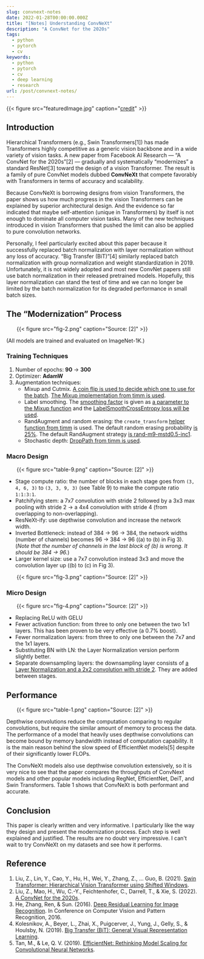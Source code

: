 ```yaml
---
slug: convnext-notes
date: 2022-01-28T00:00:00.000Z
title: "[Notes] Understanding ConvNeXt"
description: "A ConvNet for the 2020s"
tags:
  - python
  - pytorch
  - cv
keywords:
  - python
  - pytorch
  - cv
  - deep learning
  - research
url: /post/convnext-notes/
---
```


{{< figure src="featuredImage.jpg" caption="[credit](https://unsplash.com/photos/Oh15EWXAMvI)" >}}

## Introduction

Hierarchical Transformers (e.g., Swin Transformers[1]) has made Transformers highly competitive as a generic vision backbone and in a wide variety of vision tasks. A new paper from Facebook AI Research — “A ConvNet for the 2020s”[2] — gradually and systematically “modernizes” a standard ResNet[3] toward the design of a vision Transformer. The result is a family of pure ConvNet models dubbed **ConvNeXt** that compete favorably with Transformers in terms of accuracy and scalability.

Because ConvNeXt is borrowing designs from vision Transformers, the paper shows us how much progress in the vision Transformers can be explained by superior architectural design. And the evidence so far indicated that maybe self-attention (unique in Transformers) by itself is not enough to dominate all computer vision tasks. Many of the new techniques introduced in vision Transformers that pushed the limit can also be applied to pure convolution networks.

Personally, I feel particularly excited about this paper because it successfully replaced batch normalization with layer normalization without any loss of accuracy. “Big Transfer (BiT)”[4] similarly replaced batch normalization with group normalization and weight standardization in 2019. Unfortunately, it is not widely adopted and most new ConvNet papers still use batch normalization in their released pretrained models. Hopefully, this layer normalization can stand the test of time and we can no longer be limited by the batch normalization for its degraded performance in small batch sizes.

## The “Modernization” Process

<div style="max-width: 450px; margin-left: auto; margin-right: auto;">{{< figure src="fig-2.png" caption="Source: [2]" >}}</div>

(All models are trained and evaluated on ImageNet-1K.)

### Training Techniques

1. Number of epochs: **90** -> **300**
2. Optimizer: **AdamW**
3. Augmentation techniques:
   - Mixup and Cutmix. [A coin flip is used to decide which one to use for the batch](https://github.com/facebookresearch/ConvNeXt/blob/a9c608745273fa8419fe9e8ae3ce5bf8d32009dd/main.py#L132). [The Mixup implementation from timm is used](https://github.com/facebookresearch/ConvNeXt/blob/a9c608745273fa8419fe9e8ae3ce5bf8d32009dd/main.py#L273).
   - Label smoothing. The [smoothing factor](https://github.com/facebookresearch/ConvNeXt/blob/a9c608745273fa8419fe9e8ae3ce5bf8d32009dd/main.py#L105) is given as [a parameter to the Mixup function](https://github.com/facebookresearch/ConvNeXt/blob/a9c608745273fa8419fe9e8ae3ce5bf8d32009dd/main.py#L273) and the [LabelSmoothCrossEntropy loss will be used](https://github.com/facebookresearch/ConvNeXt/blob/a9c608745273fa8419fe9e8ae3ce5bf8d32009dd/main.py#L373).
   - RandAugment and random erasing: the `create_transform` [helper function from timm](https://github.com/facebookresearch/ConvNeXt/blob/a9c608745273fa8419fe9e8ae3ce5bf8d32009dd/datasets.py#L58) is used. The default random erasing probability [is 25%](https://github.com/facebookresearch/ConvNeXt/blob/a9c608745273fa8419fe9e8ae3ce5bf8d32009dd/main.py#L114). The default RandAugment strategy [is rand-m9-mstd0.5-inc1](https://github.com/facebookresearch/ConvNeXt/blob/a9c608745273fa8419fe9e8ae3ce5bf8d32009dd/main.py#L103).
   - Stochastic depth: [DropPath from timm is used](https://github.com/facebookresearch/ConvNeXt/blob/a9c608745273fa8419fe9e8ae3ce5bf8d32009dd/models/convnext.py#L35).

### Macro Design

<div style="max-width: 450px; margin-left: auto; margin-right: auto;">{{< figure src="table-9.png" caption="Source: [2]" >}}</div>

- Stage compute ratio: the number of blocks in each stage goes from `(3, 4, 6, 3)` to `(3, 3, 9, 3)` (see Table 9) to make the compute ratio `1:1:3:1`.
- Patchifying stem: a 7x7 convolution with stride 2 followed by a 3x3 max pooling with stride 2 -> a 4x4 convolution with stride 4 (from overlapping to non-overlapping).
- ResNeXt-ify: use depthwise convolution and increase the network width.
- Inverted Bottleneck: instead of 384 -> 96 -> 384, the network widths (number of channels) becomes 96 -> 384 -> 96 ((a) to (b) in Fig 3). (_Note that the number of channels in the last block of (b) is wrong. It should be 384 -> 96._)
- Larger kernel size: use a 7x7 convolution instead 3x3 and move the convolution layer up ((b) to (c) in Fig 3).

<div style="max-width: 450px; margin-left: auto; margin-right: auto;">{{< figure src="fig-3.png" caption="Source: [2]" >}}</div>

### Micro Design

<div style="max-width: 450px; margin-left: auto; margin-right: auto;">{{< figure src="fig-4.png" caption="Source: [2]" >}}</div>

- Replacing ReLU with GELU
- Fewer activation function: from three to only one between the two 1x1 layers. This has been proven to be very effective (a 0.7% boost).
- Fewer normalization layers: from three to only one between the 7x7 and the 1x1 layers.
- Substituting BN with LN: the Layer Normalization version perform slightly better.
- Separate downsampling layers: the downsampling layer consists of [a Layer Normalization and a 2x2 convolution with stride 2](https://github.com/facebookresearch/ConvNeXt/blob/a9c608745273fa8419fe9e8ae3ce5bf8d32009dd/models/convnext.py#L79). They are added between stages.

## Performance

<div style="max-width: 450px; margin-left: auto; margin-right: auto;">{{< figure src="table-1.png" caption="Source: [2]" >}}</div>

Depthwise convolutions reduce the computation comparing to regular convolutions, but require the similar amount of memory to process the data. The performance of a model that heavily uses depthwise convolutions can become bound by memory bandwidth instead of computation capability. It is the main reason behind the slow speed of EfficientNet models[5] despite of their significantly lower FLOPs.

The ConvNeXt models also use depthwise convolution extensively, so it is very nice to see that the paper compares the throughputs of ConvNext models and other popular models including RegNet, EfficientNet, DeiT, and Swin Transformers. Table 1 shows that ConvNeXt is both performant and accurate.

## Conclusion

This paper is clearly written and very informative. I particularly like the way they design and present the modernization process. Each step is well explained and justified. The results are no doubt very impressive. I can't wait to try ConvNeXt on my datasets and see how it performs.

## Reference

1. Liu, Z., Lin, Y., Cao, Y., Hu, H., Wei, Y., Zhang, Z., … Guo, B. (2021). [Swin Transformer: Hierarchical Vision Transformer using Shifted Windows](http://arxiv.org/abs/2103.14030).
2. Liu, Z., Mao, H., Wu, C.-Y., Feichtenhofer, C., Darrell, T., & Xie, S. (2022). [A ConvNet for the 2020s](http://arxiv.org/abs/2201.03545).
3. He, Zhang, Ren, & Sun. (2016). [Deep Residual Learning for Image Recognition](https://arxiv.org/abs/1512.03385). In Conference on Computer Vision and Pattern Recognition, 2016.
4. Kolesnikov, A., Beyer, L., Zhai, X., Puigcerver, J., Yung, J., Gelly, S., & Houlsby, N. (2019). [Big Transfer (BiT): General Visual Representation Learning](http://arxiv.org/abs/1912.11370).
5. Tan, M., & Le, Q. V. (2019). [EfficientNet: Rethinking Model Scaling for Convolutional Neural Networks](http://arxiv.org/abs/1905.11946).
